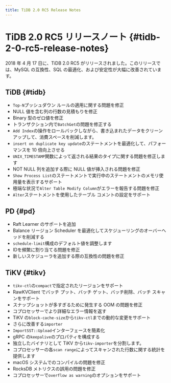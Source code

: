 ```yaml
---
title: TiDB 2.0 RC5 Release Notes
---
```


# TiDB 2.0 RC5 リリースノート {#tidb-2-0-rc5-release-notes}

2018 年 4 月 17 日に、TiDB 2.0 RC5 がリリースされました。このリリースでは、MySQL の互換性、SQL の最適化、および安定性が大幅に改善されています。

## TiDB {#tidb}

-   `Top-N`プッシュダウン ルールの適用に関する問題を修正
-   NULL 値を含む列の行数の見積もりを修正
-   Binary 型のゼロ値を修正
-   トランザクション内で`BatchGet`の問題を修正する
-   `Add Index`の操作をロールバックしながら、書き込まれたデータをクリーンアップして、消費スペースを削減します。
-   `insert on duplicate key update`のステートメントを最適化して、パフォーマンスを 10 倍向上させる
-   `UNIX_TIMESTAMP`関数によって返される結果のタイプに関する問題を修正します
-   NOT NULL 列を追加する際に NULL 値が挿入される問題を修正
-   `Show Process List`のステートメントで実行中のステートメントのメモリ使用量を表示するサポート
-   極端な状況で`Alter Table Modify Column`がエラーを報告する問題を修正
-   `Alter`ステートメントを使用したテーブル コメントの設定をサポート

## PD {#pd}

-   Raft Learner のサポートを追加
-   Balance リージョン Scheduler を最適化してスケジューリングのオーバーヘッドを削減する
-   `schedule-limit`構成のデフォルト値を調整します
-   IDを頻繁に割り当てる問題を修正
-   新しいスケジューラを追加する際の互換性の問題を修正

## TiKV {#tikv}

-   `tikv-ctl`の`compact`で指定されたリージョンをサポート
-   RawKVClient でバッチ プット、バッチ ゲット、バッチ削除、バッチ スキャンをサポート
-   スナップショットが多すぎるために発生する OOM の問題を修正
-   コプロセッサーでより詳細なエラー情報を返す
-   TiKV の`block-cache-size`から`tikv-ctl`までの動的な変更をサポート
-   さらに改善する`importer`
-   `ImportSST::Upload`インターフェースを簡素化
-   gRPC の`keepalive`のプロパティを構成する
-   独立したバイナリとして TiKV から`tikv-importer`を分割します。
-   コプロセッサーの各`scan range`によってスキャンされた行数に関する統計を提供します
-   macOS システムでのコンパイルの問題を修正
-   RocksDB メトリクスの誤用の問題を修正
-   コプロセッサーで`overflow as warning`のオプションをサポート
